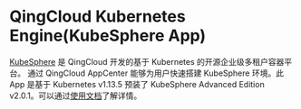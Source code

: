 # QingCloud Kubernetes Engine(KubeSphere App)
[KubeSphere](https://kubesphere.io/) 是 QingCloud 开发的基于 Kubernetes 的开源企业级多租户容器平台。 通过 QingCloud AppCenter 能够为用户快速搭建 KubeSphere 环境。此 App 是基于 Kubernetes v1.13.5 预装了 KubeSphere Advanced Edition v2.0.1。可以通过[使用文档](https://docs.qingcloud.com/product/container/)了解详情。